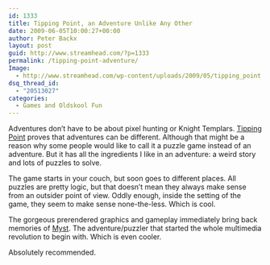 ```yaml
---
id: 1333
title: Tipping Point, an Adventure Unlike Any Other
date: 2009-06-05T10:00:27+00:00
author: Peter Backx
layout: post
guid: http://www.streamhead.com/?p=1333
permalink: /tipping-point-adventure/
Image:
  - http://www.streamhead.com/wp-content/uploads/2009/05/tipping_point.png
dsq_thread_id:
  - "20513027"
categories:
  - Games and Oldskool Fun
---
```

Adventures don&#8217;t have to be about pixel hunting or Knight Templars. <a title="Tipping Point adventure game" href="http://www.tippingpointgame.com/" target="_blank">Tipping Point</a> proves that adventures can be different. Although that might be a reason why some people would like to call it a puzzle game instead of an adventure. But it has all the ingredients I like in an adventure: a weird story and lots of puzzles to solve.

The game starts in your couch, but soon goes to different places. All puzzles are pretty logic, but that doesn&#8217;t mean they always make sense from an outsider point of view. Oddly enough, inside the setting of the game, they seem to make sense none-the-less. Which is cool.

The gorgeous prerendered graphics and gameplay immediately bring back memories of <a title="Myst Worlds" href="http://www.mystworlds.com/" target="_blank">Myst</a>. The adventure/puzzler that started the whole multimedia revolution to begin with. Which is even cooler.

Absolutely recommended.

<!-- AddThis Advanced Settings generic via filter on the_content -->

<!-- AddThis Share Buttons generic via filter on the_content -->